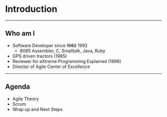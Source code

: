 
# Introduction
---
## Who am I
- Software Developer since ~~1982~~ 1992
    - 8085 Assembler, C, Smalltalk, Java, Ruby
- GPS driven tractors (1985)
- Reviewer for eXtreme Programming Explained (1996)
- Director of Agile Center of Excellence

---
## Agenda
- Agile Theory
- Scrum
- Wrap up and Next Steps
